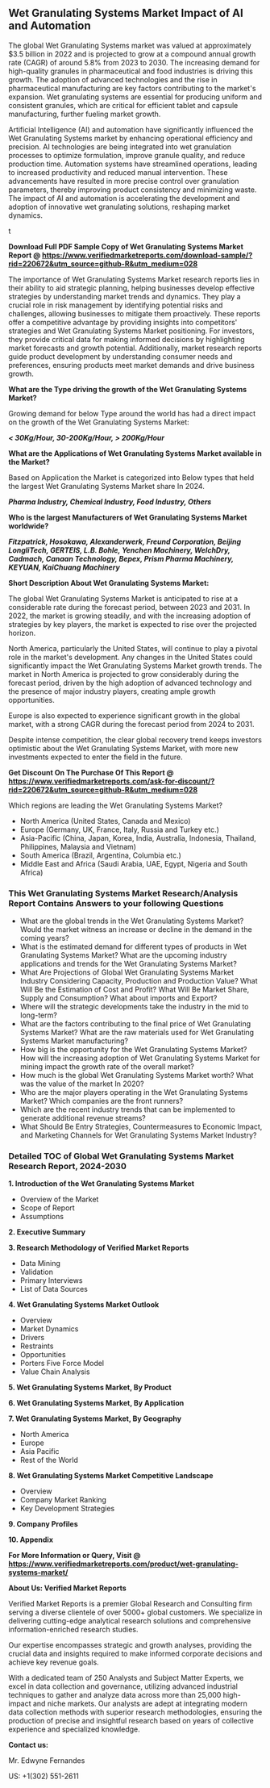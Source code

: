 <h2>Wet Granulating Systems Market Impact of AI and Automation</h2><p>The global Wet Granulating Systems market was valued at approximately $3.5 billion in 2022 and is projected to grow at a compound annual growth rate (CAGR) of around 5.8% from 2023 to 2030. The increasing demand for high-quality granules in pharmaceutical and food industries is driving this growth. The adoption of advanced technologies and the rise in pharmaceutical manufacturing are key factors contributing to the market's expansion. Wet granulating systems are essential for producing uniform and consistent granules, which are critical for efficient tablet and capsule manufacturing, further fueling market growth.</p><p>Artificial Intelligence (AI) and automation have significantly influenced the Wet Granulating Systems market by enhancing operational efficiency and precision. AI technologies are being integrated into wet granulation processes to optimize formulation, improve granule quality, and reduce production time. Automation systems have streamlined operations, leading to increased productivity and reduced manual intervention. These advancements have resulted in more precise control over granulation parameters, thereby improving product consistency and minimizing waste. The impact of AI and automation is accelerating the development and adoption of innovative wet granulating solutions, reshaping market dynamics.</p>t</p><p id="" class=""><strong>Download Full PDF Sample Copy of Wet Granulating Systems Market Report @ <a href="https://www.verifiedmarketreports.com/download-sample/?rid=220672&utm_source=github-R&utm_medium=028" target="_blank">https://www.verifiedmarketreports.com/download-sample/?rid=220672&utm_source=github-R&utm_medium=028</a></strong></p><p>The importance of&nbsp;Wet Granulating Systems Market research reports lies in their ability to aid strategic planning, helping businesses develop effective strategies by understanding market trends and dynamics. They play a crucial role in risk management by identifying potential risks and challenges, allowing businesses to mitigate them proactively. These reports offer a competitive advantage by providing insights into competitors' strategies and Wet Granulating Systems Market positioning. For investors, they provide critical data for making informed decisions by highlighting market forecasts and growth potential. Additionally, market research reports guide product development by understanding consumer needs and preferences, ensuring products meet market demands and drive business growth.</p><p><strong>What are the&nbsp;Type driving the growth of the Wet Granulating Systems Market?</strong></p><p id="" class="">Growing demand for below Type around the world has had a direct impact on the growth of the Wet Granulating Systems Market:</p><em><strong>< 30Kg/Hour, 30-200Kg/Hour, > 200Kg/Hour</strong></em></p><strong>What are the&nbsp;Applications&nbsp;of Wet Granulating Systems Market available in the Market?</strong></p><p id="" class="">Based on Application the Market is categorized into Below types that held the largest Wet Granulating Systems Market share In 2024.</p><em><strong>Pharma Industry, Chemical Industry, Food Industry, Others</strong></em></p><strong>Who is the largest Manufacturers of Wet Granulating Systems Market worldwide?</strong></p><p><em><strong>Fitzpatrick, Hosokawa, Alexanderwerk, Freund Corporation, Beijing LongliTech, GERTEIS, L.B. Bohle, Yenchen Machinery, WelchDry, Cadmach, Canaan Technology, Bepex, Prism Pharma Machinery, KEYUAN, KaiChuang Machinery</strong></em></p><p id="" class=""><strong>Short Description About Wet Granulating Systems Market:</strong></p><p>The global Wet Granulating Systems Market is anticipated to rise at a considerable rate during the forecast period, between 2023 and 2031. In 2022, the market is growing steadily, and with the increasing adoption of strategies by key players, the market is expected to rise over the projected horizon.</p><p>North America, particularly the United States, will continue to play a pivotal role in the market's development. Any changes in the United States could significantly impact the Wet Granulating Systems Market growth trends. The market in North America is projected to grow considerably during the forecast period, driven by the high adoption of advanced technology and the presence of major industry players, creating ample growth opportunities.</p><p>Europe is also expected to experience significant growth in the global market, with a strong CAGR during the forecast period from 2024 to 2031.</p><p>Despite intense competition, the clear global recovery trend keeps investors optimistic about the Wet Granulating Systems Market, with more new investments expected to enter the field in the future.</p><p id="" class=""><strong>Get Discount On The Purchase Of This Report @ <a href="https://www.verifiedmarketreports.com/ask-for-discount/?rid=220672&utm_source=github-R&utm_medium=028" target="_blank">https://www.verifiedmarketreports.com/ask-for-discount/?rid=220672&utm_source=github-R&utm_medium=028</a></strong></p>Which regions are leading the Wet Granulating Systems Market?</p><ul><li>North America (United States, Canada and Mexico)</li><li>Europe (Germany, UK, France, Italy, Russia and Turkey etc.)</li><li>Asia-Pacific (China, Japan, Korea, India, Australia, Indonesia, Thailand, Philippines, Malaysia and Vietnam)</li><li>South America (Brazil, Argentina, Columbia etc.)</li><li>Middle East and Africa (Saudi Arabia, UAE, Egypt, Nigeria and South Africa)</li></ul><h3 id="" class="">This Wet Granulating Systems Market Research/Analysis Report Contains Answers to your following Questions</h3><ul><li>What are the global trends in the Wet Granulating Systems Market? Would the market witness an increase or decline in the demand in the coming years?</li><li>What is the estimated demand for different types of products in Wet Granulating Systems Market? What are the upcoming industry applications and trends for the Wet Granulating Systems Market?</li><li>What Are Projections of Global Wet Granulating Systems Market Industry Considering Capacity, Production and Production Value? What Will Be the Estimation of Cost and Profit? What Will Be Market Share, Supply and Consumption? What about imports and Export?</li><li>Where will the strategic developments take the industry in the mid to long-term?</li><li>What are the factors contributing to the final price of Wet Granulating Systems Market? What are the raw materials used for Wet Granulating Systems Market manufacturing?</li><li>How big is the opportunity for the Wet Granulating Systems Market? How will the increasing adoption of Wet Granulating Systems Market for mining impact the growth rate of the overall market?</li><li>How much is the global Wet Granulating Systems Market worth? What was the value of the market In 2020?</li><li>Who are the major players operating in the Wet Granulating Systems Market? Which companies are the front runners?</li><li>Which are the recent industry trends that can be implemented to generate additional revenue streams?</li><li>What Should Be Entry Strategies, Countermeasures to Economic Impact, and Marketing Channels for Wet Granulating Systems Market Industry?</li></ul><h3 id="" class="">Detailed TOC of Global Wet Granulating Systems Market Research Report, 2024-2030</h3><p id="" class=""><strong>1. Introduction of the Wet Granulating Systems Market</strong></p><ul><li>Overview of the Market</li><li>Scope of Report</li><li>Assumptions</li></ul><p id="" class=""><strong>2. Executive Summary</strong></p><p id="" class=""><strong>3. Research Methodology of Verified Market Reports</strong></p><ul><li>Data Mining</li><li>Validation</li><li>Primary Interviews</li><li>List of Data Sources</li></ul><p id="" class=""><strong>4. Wet Granulating Systems Market Outlook</strong></p><ul><li>Overview</li><li>Market Dynamics</li><li>Drivers</li><li>Restraints</li><li>Opportunities</li><li>Porters Five Force Model</li><li>Value Chain Analysis</li></ul><p id="" class=""><strong>5. Wet Granulating Systems Market, By Product</strong></p><p id="" class=""><strong>6. Wet Granulating Systems Market, By Application</strong></p><p id="" class=""><strong>7. Wet Granulating Systems Market, By Geography</strong></p><ul><li>North America</li><li>Europe</li><li>Asia Pacific</li><li>Rest of the World</li></ul><p id="" class=""><strong>8. Wet Granulating Systems Market Competitive Landscape</strong></p><ul><li>Overview</li><li>Company Market Ranking</li><li>Key Development Strategies</li></ul><p id="" class=""><strong>9. Company Profiles</strong></p><p id="" class=""><strong>10. Appendix</strong></p><p id="" class=""><strong>For More Information or Query, Visit @ <a href="https://www.verifiedmarketreports.com/product/wet-granulating-systems-market/" target="_blank">https://www.verifiedmarketreports.com/product/wet-granulating-systems-market/</a></strong></p><p id="" class=""><strong>About Us: Verified Market Reports</strong></p><p id="" class="">Verified Market Reports is a premier Global Research and Consulting firm serving a diverse clientele of over 5000+ global customers. We specialize in delivering cutting-edge analytical research solutions and comprehensive information-enriched research studies.</p><p id="" class="">Our expertise encompasses strategic and growth analyses, providing the crucial data and insights required to make informed corporate decisions and achieve key revenue goals.</p><p id="" class="">With a dedicated team of 250 Analysts and Subject Matter Experts, we excel in data collection and governance, utilizing advanced industrial techniques to gather and analyze data across more than 25,000 high-impact and niche markets. Our analysts are adept at integrating modern data collection methods with superior research methodologies, ensuring the production of precise and insightful research based on years of collective experience and specialized knowledge.</p><p id="" class=""><strong>Contact us:</strong></p><p id="" class="">Mr. Edwyne Fernandes</p><p id="" class="">US: +1(302) 551-2611</p>